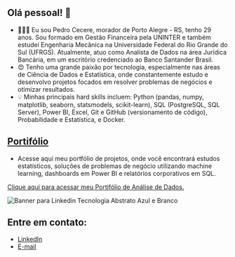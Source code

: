 ## Olá pessoal! 👋

- 🙋🏼‍♂️ Eu sou Pedro Cecere, morador de Porto Alegre - RS, tenho 29 anos. Sou formado em Gestão Financeira pela UNINTER e também estudei Engenharia Mecânica na Universidade Federal do Rio Grande do Sul (UFRGS). Atualmente, atuo como Analista de Dados na área Jurídica Bancária, em um escritório credenciado ao Banco Santander Brasil.
- 😍 Tenho uma grande paixão por tecnologia, especialmente nas áreas de Ciência de Dados e Estatística, onde constantemente estudo e desenvolvo projetos focados em resolver problemas de negócios e otimizar resultados.
- 💡 Minhas principais hard skills incluem: Python (pandas, numpy, matplotlib, seaborn, statsmodels, scikit-learn), SQL (PostgreSQL, SQL Server), Power BI, Excel, Git e GitHub (versionamento de código), Probabilidade e Estatística, e Docker.

## [Portifólio](https://github.com/pedrocecere/Portifolio_Dados.git)

- Acesse aqui meu portfólio de projetos, onde você encontrará estudos estatísticos, soluções de problemas de negócio utilizando machine learning, dashboards em Power BI e relatórios corporativos em SQL.

[Clique aqui para acessar meu Portifólio de Análise de Dados.](https://github.com/pedrocecere/Portifolio_Dados.git)

![Banner para Linkedin Tecnologia Abstrato Azul e Branco](https://github.com/user-attachments/assets/3cc78aa7-b684-40fb-9033-ac61ec93dabc)

## Entre em contato:

- [LinkedIn](www.linkedin.com/in/pedro-cecere2)
- [E-mail](cecerepedro@gmail.com)


